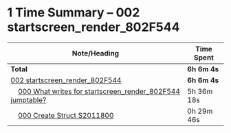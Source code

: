 # 1 Time Summary – 002 startscreen_render_802F544

|Note/Heading|Time Spent|
|------------|----------|
|**Total**|**6h 6m 4s**|
|[002 startscreen_render_802F544](../../../../../../lan/topics/bn6f/functions/entries/2025/002%20startscreen_render_802F544/002%20startscreen_render_802F544.md)|**6h 6m 4s**|
|    [000 What writes for startscreen_render_802F544 jumptable?](../../../../../../lan/topics/bn6f/functions/entries/2025/002%20startscreen_render_802F544/investigations/000%20What%20writes%20for%20startscreen_render_802F544%20jumptable%3F.md)|5h 36m 18s|
|    [000 Create Struct S2011800](../../../../../../lan/topics/bn6f/functions/entries/2025/002%20startscreen_render_802F544/tasks/000%20Create%20Struct%20S2011800.md)|0h 29m 46s|
